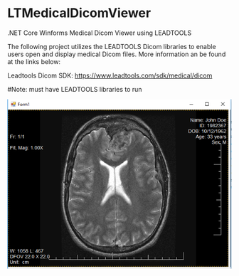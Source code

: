 # LTMedicalDicomViewer
.NET Core Winforms Medical Dicom Viewer using LEADTOOLS

The following project utilizes the LEADTOOLS Dicom libraries to enable users open and display medical Dicom files. More information an be found at the links below:

Leadtools Dicom SDK:
https://www.leadtools.com/sdk/medical/dicom


#Note: must have LEADTOOLS libraries to run

![Screenshot](DicomViewer.png)

